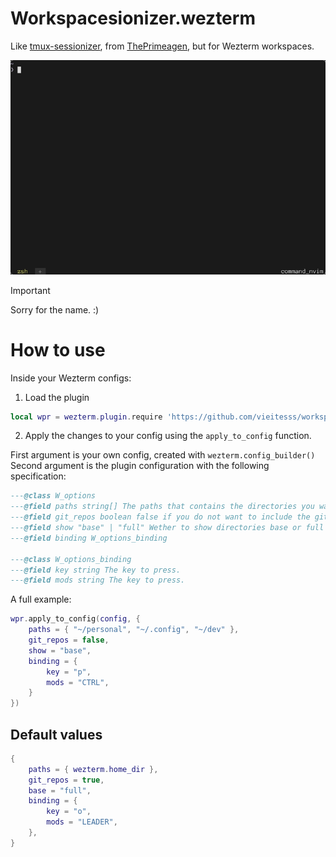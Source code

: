 # Workspacesionizer.wezterm

Like [tmux-sessionizer](https://github.com/ThePrimeagen/.dotfiles/blob/602019e902634188ab06ea31251c01c1a43d1621/bin/.local/scripts/tmux-sessionizer#L4), from [ThePrimeagen](https://github.com/ThePrimeagen), but for Wezterm workspaces.

![demo](/assets/demo.gif)

> [!IMPORTANT]
> Sorry for the name. :)

# How to use

Inside your Wezterm configs:

1. Load the plugin

```lua
local wpr = wezterm.plugin.require 'https://github.com/vieitesss/workspacesionizer.wezterm'
```

2. Apply the changes to your config using the `apply_to_config` function.

First argument is your own config, created with `wezterm.config_builder()`
Second argument is the plugin configuration with the following specification:

```lua
---@class W_options
---@field paths string[] The paths that contains the directories you want to switch into.
---@field git_repos boolean false if you do not want to include the git repositories from your HOME dir in the directories to switch into.
---@field show "base" | "full" Wether to show directories base or full name.
---@field binding W_options_binding

---@class W_options_binding
---@field key string The key to press.
---@field mods string The key to press.
```

A full example:

```lua
wpr.apply_to_config(config, {
    paths = { "~/personal", "~/.config", "~/dev" },
    git_repos = false,
    show = "base",
    binding = {
        key = "p",
        mods = "CTRL",
    }
})
```

## Default values

```lua
{
    paths = { wezterm.home_dir },
    git_repos = true,
    base = "full",
    binding = {
        key = "o",
        mods = "LEADER",
    },
}
```
